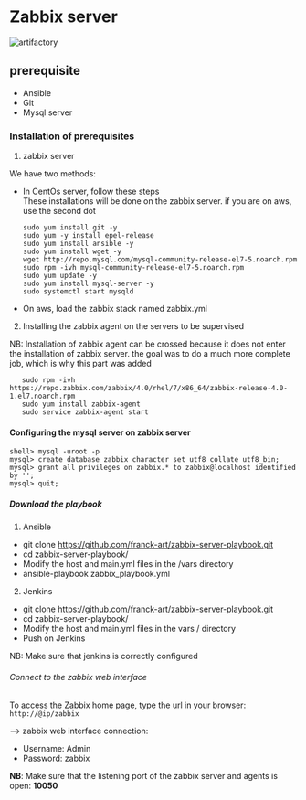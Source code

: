 # Zabbix server

![artifactory](https://www.vm-hci.info/wp-content/uploads/2017/10/banner-zabbix.jpg)

## prerequisite

* Ansible
* Git
* Mysql server

### Installation of prerequisites

1. zabbix server

We have two methods:

- In CentOs server, follow these steps  
These installations will be done on the zabbix server. 
if you are on aws, use the second dot
   
   ```
   sudo yum install git -y
   sudo yum -y install epel-release 
   sudo yum install ansible -y
   sudo yum install wget -y
   wget http://repo.mysql.com/mysql-community-release-el7-5.noarch.rpm
   sudo rpm -ivh mysql-community-release-el7-5.noarch.rpm
   sudo yum update -y
   sudo yum install mysql-server -y
   sudo systemctl start mysqld
   ```
 - On aws, load the zabbix stack named zabbix.yml
   

2. Installing the zabbix agent on the servers to be supervised

NB: Installation of zabbix agent can be crossed because it does not enter the installation of zabbix server. the goal was to do a much more complete job, which is why this part was added

```
   sudo rpm -ivh https://repo.zabbix.com/zabbix/4.0/rhel/7/x86_64/zabbix-release-4.0-1.el7.noarch.rpm
   sudo yum install zabbix-agent
   sudo service zabbix-agent start
```


#### Configuring the mysql server on zabbix server

```
shell> mysql -uroot -p 
mysql> create database zabbix character set utf8 collate utf8_bin;
mysql> grant all privileges on zabbix.* to zabbix@localhost identified by '';
mysql> quit;
```

##### Download the playbook

1. Ansible
  * git clone https://github.com/franck-art/zabbix-server-playbook.git
  * cd zabbix-server-playbook/
  * Modify the host and main.yml files in the /vars  directory
  * ansible-playbook zabbix_playbook.yml
2. Jenkins
  * git clone https://github.com/franck-art/zabbix-server-playbook.git
  * cd zabbix-server-playbook/
  * Modify the host and main.yml files in the vars / directory
  * Push on Jenkins
  
NB: Make sure that jenkins is correctly configured

###### Connect to the zabbix web interface

To access the Zabbix home page, type the url in your browser:
`http://@ip/zabbix`


--> zabbix web interface connection:
* Username: Admin
* Password: zabbix

**NB**: Make sure that the listening port of the zabbix server and agents is open: **10050**

